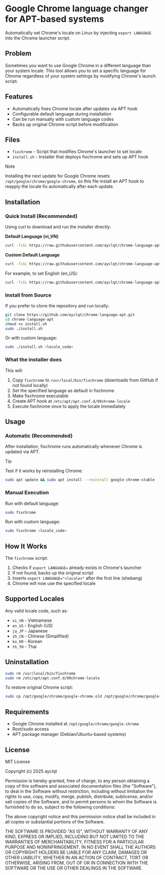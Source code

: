 # Google Chrome language changer for APT-based systems

Automatically set Chrome's locale on Linux by injecting `export LANGUAGE` into the Chrome launcher script.

## Problem

Sometimes you want to use Google Chrome in a different language than your system locale. This tool allows you to set a specific language for Chrome regardless of your system settings by modifying Chrome's launch script.

## Features

- Automatically fixes Chrome locale after updates via APT hook
- Configurable default language during installation
- Can be run manually with custom language codes
- Backs up original Chrome script before modification

## Files

- `fixchrome` - Script that modifies Chrome's launcher to set locale
- `install.sh` - Installer that deploys fixchrome and sets up APT hook

> [!NOTE]
> Installing the next update for Google Chrome resets `/opt/google/chrome/google-chrome`, so this file install an APT hook to reapply the locale fix automatically after each update.

## Installation

### Quick Install (Recommended)

Using curl to download and run the installer directly:

**Default Language (vi_VN)**
```bash
curl -fsSL https://raw.githubusercontent.com/ayclqt/chrome-language-apt/main/install.sh | sudo bash
```

**Custom Default Language**
```bash
curl -fsSL https://raw.githubusercontent.com/ayclqt/chrome-language-apt/main/install.sh | sudo bash -s <locale_code>
```

For example, to set English (en_US):
```bash
curl -fsSL https://raw.githubusercontent.com/ayclqt/chrome-language-apt/main/install.sh | sudo bash -s en_US
```

### Install from Source

If you prefer to clone the repository and run locally:

```bash
git clone https://github.com/ayclqt/chrome-language-apt.git
cd chrome-language-apt
chmod +x install.sh
sudo ./install.sh
```

Or with custom language:
```bash
sudo ./install.sh <locale_code>
```

### What the installer does

This will:
1. Copy `fixchrome` to `/usr/local/bin/fixchrome` (downloads from GitHub if not found locally)
2. Set the specified language as default in fixchrome
3. Make fixchrome executable
4. Create APT hook at `/etc/apt/apt.conf.d/99chrome-locale`
5. Execute fixchrome once to apply the locale immediately

## Usage

### Automatic (Recommended)

After installation, fixchrome runs automatically whenever Chrome is updated via APT.

> [!TIP]
> Test if it works by reinstalling Chrome:
```bash
sudo apt update && sudo apt install --reinstall google-chrome-stable
```

### Manual Execution

Run with default language:
```bash
sudo fixchrome
```

Run with custom language:
```bash
sudo fixchrome <locale_code>
```

## How It Works

The `fixchrome` script:
1. Checks if `export LANGUAGE=` already exists in Chrome's launcher
2. If not found, backs up the original script
3. Inserts `export LANGUAGE="<locale>"` after the first line (shebang)
4. Chrome will now use the specified locale

## Supported Locales

Any valid locale code, such as:
- `vi_VN` - Vietnamese
- `en_US` - English (US)
- `ja_JP` - Japanese
- `zh_CN` - Chinese (Simplified)
- `ko_KR` - Korean
- `th_TH` - Thai

## Uninstallation

```bash
sudo rm /usr/local/bin/fixchrome
sudo rm /etc/apt/apt.conf.d/99chrome-locale
```

To restore original Chrome script:
```bash
sudo cp /opt/google/chrome/google-chrome.old /opt/google/chrome/google-chrome
```

## Requirements

- Google Chrome installed at `/opt/google/chrome/google-chrome`
- Root/sudo access
- APT package manager (Debian/Ubuntu-based systems)

## License

MIT License

Copyright (c) 2025 ayclqt

Permission is hereby granted, free of charge, to any person obtaining a copy
of this software and associated documentation files (the "Software"), to deal
in the Software without restriction, including without limitation the rights
to use, copy, modify, merge, publish, distribute, sublicense, and/or sell
copies of the Software, and to permit persons to whom the Software is
furnished to do so, subject to the following conditions:

The above copyright notice and this permission notice shall be included in all
copies or substantial portions of the Software.

THE SOFTWARE IS PROVIDED "AS IS", WITHOUT WARRANTY OF ANY KIND, EXPRESS OR
IMPLIED, INCLUDING BUT NOT LIMITED TO THE WARRANTIES OF MERCHANTABILITY,
FITNESS FOR A PARTICULAR PURPOSE AND NONINFRINGEMENT. IN NO EVENT SHALL THE
AUTHORS OR COPYRIGHT HOLDERS BE LIABLE FOR ANY CLAIM, DAMAGES OR OTHER
LIABILITY, WHETHER IN AN ACTION OF CONTRACT, TORT OR OTHERWISE, ARISING FROM,
OUT OF OR IN CONNECTION WITH THE SOFTWARE OR THE USE OR OTHER DEALINGS IN THE
SOFTWARE.
